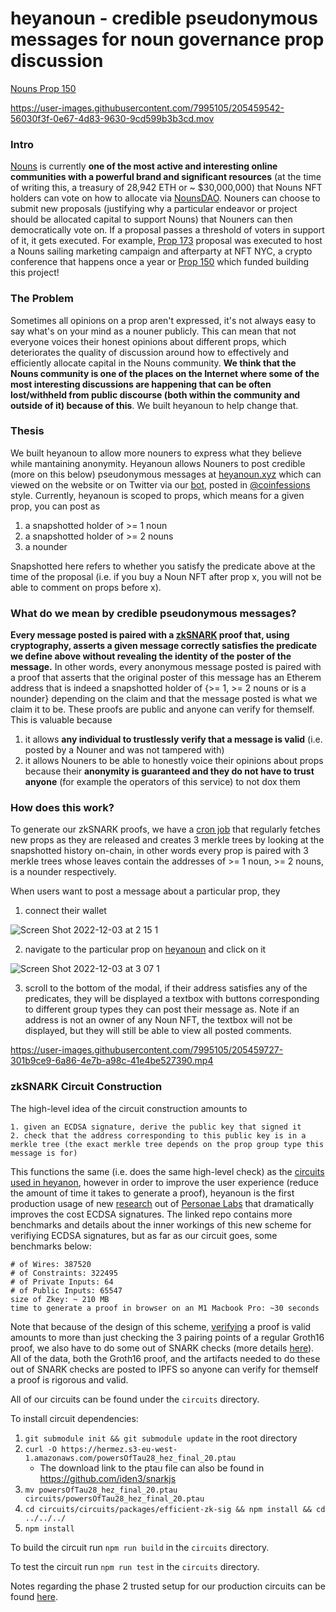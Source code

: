# heyanoun - credible pseudonymous messages for noun governance prop discussion

[Nouns Prop 150](https://nouns.wtf/vote/150)


https://user-images.githubusercontent.com/7995105/205459542-56030f3f-0e67-4d83-9630-9cd599b3b3cd.mov


### Intro

[Nouns](https://nouns.wtf/) is currently **one of the most active and interesting online communities with a powerful brand and significant resources** (at the time of writing this, a treasury of 28,942 ETH or ~ $30,000,000) that Nouns NFT holders can vote on how to allocate via [NounsDAO](https://nouns.wtf/vote). Nouners can choose to submit new proposals (justifying why a particular endeavor or project should be allocated capital to support Nouns) that Nouners can then democratically vote on. If a proposal passes a threshold of voters in support of it, it gets executed. For example, [Prop 173](https://nouns.wtf/vote/173) proposal was executed to host a Nouns sailing marketing campaign and afterparty at NFT NYC, a crypto conference that happens once a year or [Prop 150](https://nouns.wtf/vote/150) which funded building this project!

### The Problem

Sometimes all opinions on a prop aren't expressed, it's not always easy to say what's on your mind as a nouner publicly. This can mean that not everyone voices their honest opinions about different props, which deteriorates the quality of discussion around how to effectively and efficiently allocate capital in the Nouns community. **We think that the Nouns community is one of the places on the Internet where some of the most interesting discussions are happening that can be often lost/withheld from public discourse (both within the community and outside of it) because of this**. We built heyanoun to help change that.

### Thesis

We built heyanoun to allow more nouners to express what they believe while mantaining anonymity. Heyanoun allows Nouners to post credible (more on this below) pseudonymous messages at [heyanoun.xyz](https://www.heyanoun.xyz/) which can viewed on the website or on Twitter via our [bot](https://twitter.com/heyanoun), posted in [@coinfessions](https://twitter.com/coinfessions) style. Currently, heyanoun is scoped to props, which means for a given prop, you can post as

1. a snapshotted holder of >= 1 noun
2. a snapshotted holder of >= 2 nouns
3. a nounder

Snapshotted here refers to whether you satisfy the predicate above at the time of the proposal (i.e. if you buy a Noun NFT after prop x, you will not be able to comment on props before x).




### What do we mean by credible pseudonymous messages?

**Every message posted is paired with a [zkSNARK](https://en.wikipedia.org/wiki/Non-interactive_zero-knowledge_proof) proof that, using cryptography, asserts a given message correctly satisfies the predicate we define above without revealing the identity of the poster of the message.** In other words, every anonymous message posted is paired with a proof that asserts that the original poster of this message has an Etherem address that is indeed a snapshotted holder of {>= 1, >= 2 nouns or is a nounder} depending on the claim and that the message posted is what we claim it to be. These proofs are public and anyone can verify for themself. This is valuable because

1. it allows **any individual to trustlessly verify that a message is valid** (i.e. posted by a Nouner and was not tampered with)
2. it allows Nouners to be able to honestly voice their opinions about props because their **anonymity is guaranteed and they do not have to trust anyone** (for example the operators of this service) to not dox them

### How does this work?

To generate our zkSNARK proofs, we have a [cron job](https://github.com/personaelabs/nouns150/blob/main/backend/merkle-cron/src/cron.ts) that regularly fetches new props as they are released and creates 3 merkle trees by looking at the snapshotted history on-chain, in other words every prop is paired with 3 merkle trees whose leaves contain the addresses of >= 1 noun, >= 2 nouns, is a nounder respectively.

When users want to post a message about a particular prop, they

1. connect their wallet

![Screen Shot 2022-12-03 at 2 15 1](https://user-images.githubusercontent.com/7995105/205459920-3c8a8275-b31f-4eef-aa3a-1d89d38f7b00.png)

2. navigate to the particular prop on [heyanoun](https://www.heyanoun.xyz/) and click on it

![Screen Shot 2022-12-03 at 3 07 1](https://user-images.githubusercontent.com/7995105/205459929-3235ec1c-10e2-426b-9fc2-79267d5a4412.png)

3. scroll to the bottom of the modal, if their address satisfies any of the predicates, they will be displayed a textbox with buttons corresponding to different group types they can post their message as. Note if an address is not an owner of any Noun NFT, the textbox will not be displayed, but they will still be able to view all posted comments.

https://user-images.githubusercontent.com/7995105/205459727-301b9ce9-6a86-4e7b-a98c-41e4be527390.mp4

### zkSNARK Circuit Construction

The high-level idea of the circuit construction amounts to

```
1. given an ECDSA signature, derive the public key that signed it
2. check that the address corresponding to this public key is in a merkle tree (the exact merkle tree depends on the prop group type this message is for)
```

This functions the same (i.e. does the same high-level check) as the [circuits used in heyanon](https://github.com/personaelabs/circuits/blob/master/circuits/dizkus.circom), however in order to improve the user experience (reduce the amount of time it takes to generate a proof), heyanoun is the first production usage of new [research](https://github.com/personaelabs/efficient-zk-ecdsa) out of [Personae Labs](https://personaelabs.org/) that dramatically improves the cost ECDSA signatures. The linked repo contains more benchmarks and details about the inner workings of this new scheme for verifiying ECDSA signatures, but as far as our circuit goes, some benchmarks below:

```
# of Wires: 387520
# of Constraints: 322495
# of Private Inputs: 64
# of Public Inputs: 65547
size of Zkey: ~ 210 MB
time to generate a proof in browser on an M1 Macbook Pro: ~30 seconds
```

Note that because of the design of this scheme, [verifying](https://github.com/personaelabs/nouns150/blob/main/frontend/pages/api/submit.ts#L57-L82) a proof is valid amounts to more than just checking the 3 pairing points of a regular Groth16 proof, we also have to do some out of SNARK checks (more details [here](https://ethresear.ch/t/efficient-ecdsa-signature-verification-using-circom/13629)). All of the data, both the Groth16 proof, and the artifacts needed to do these out of SNARK checks are posted to IPFS so anyone can verify for themself a proof is rigorous and valid.

All of our circuits can be found under the `circuits` directory.

To install circuit dependencies:

1. `git submodule init && git submodule update` in the root directory
2. `curl -O https://hermez.s3-eu-west-1.amazonaws.com/powersOfTau28_hez_final_20.ptau`
	- The download link to the ptau file can also be found in https://github.com/iden3/snarkjs
3. `mv powersOfTau28_hez_final_20.ptau circuits/powersOfTau28_hez_final_20.ptau`
4. `cd circuits/circuits/packages/efficient-zk-sig && npm install && cd ../../../`
5. `npm install`

To build the circuit run `npm run build` in the `circuits` directory.

To test the circuit run `npm run test` in the `circuits` directory.

Notes regarding the phase 2 trusted setup for our production circuits can be found [here](https://github.com/personaelabs/nouns150/blob/main/circuits/setup.MD).